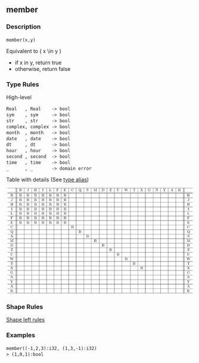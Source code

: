 ## member

### Description

```no-highlight
member(x,y)
```

Equivalent to \( x \in y \)

- if x in y, return true
- otherwise, return false

### Type Rules

High-level

```no-highlight
Real   , Real    -> bool
sym    , sym     -> bool
str    , str     -> bool
complex, complex -> bool
month  , month   -> bool
date   , date    -> bool
dt     , dt      -> bool
hour   , hour    -> bool
second , second  -> bool
time   , time    -> bool
_      , _       -> domain error
```

Table with details (See [type alias](../types.md))

![member](../types/member.png)

### Shape Rules

[Shape left rules](../shapes.md#shape-left)

### Examples

```no-highlight
member((-1,2,3):i32, (1,3,-1):i32)
> (1,0,1):bool
```
